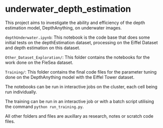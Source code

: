 # underwater_depth_estimation
This project aims to investigate the ability and efficiency of the depth estimation model, DepthAnything, on underwater images.

`depthUnderwater.ipynb`: This notebook is the code base that does some initial tests on the depthEstimation dataset, processing on the Eiffel Dataset and depth estimation on this dataset. 

`Other_Dataset_Exploration/`: This folder contains the notebooks for the work done on the FleSea dataset. 

`Training/`: This folder contains the final code files for the parameter tuning done on the DepthAnything model with the Eiffel Tower dataset.

The notebooks can be run in interactive jobs on the cluster, each cell being run individually.

The training can be run in an interactive job or with a batch script utilising the command ``python run_training.py``. 

All other folders and files are auxillary as research, notes or scratch code files. 
